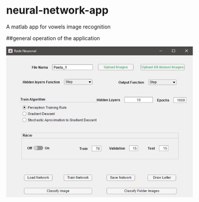 # neural-network-app
A matlab app for vowels image recognition

##general operation of the application 

![screenshot of app](https://github.com/treysemedo/neural-network-app/blob/main/appImages/Screenshot_1.jpg)
